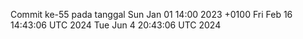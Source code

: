 Commit ke-55 pada tanggal Sun Jan 01 14:00 2023 +0100
Fri Feb 16 14:43:06 UTC 2024
Tue Jun  4 20:43:06 UTC 2024
